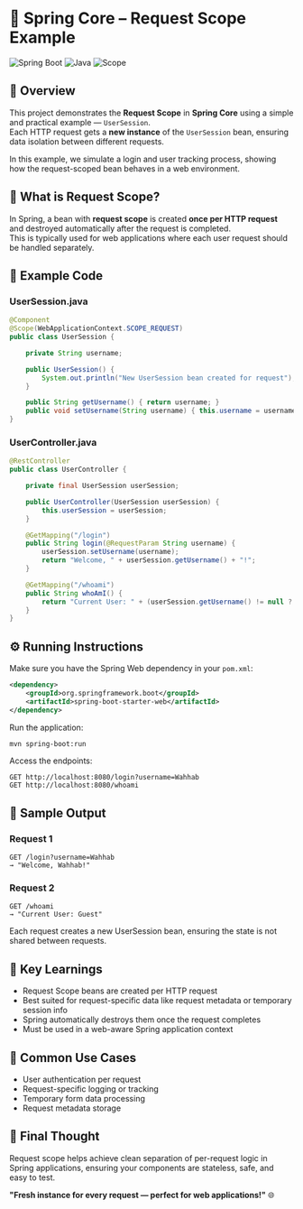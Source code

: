 # 🧠 Spring Core – Request Scope Example

![Spring Boot](https://img.shields.io/badge/Spring%20Boot-3.5.6-brightgreen?style=flat-square)
![Java](https://img.shields.io/badge/Java-17-orange?style=flat-square)
![Scope](https://img.shields.io/badge/Bean%20Scope-Request-blue?style=flat-square)

## 📘 Overview

This project demonstrates the **Request Scope** in **Spring Core** using a simple and practical example — `UserSession`.  
Each HTTP request gets a **new instance** of the `UserSession` bean, ensuring data isolation between different requests.

In this example, we simulate a login and user tracking process, showing how the request-scoped bean behaves in a web environment.

## 🧩 What is Request Scope?

In Spring, a bean with **request scope** is created **once per HTTP request** and destroyed automatically after the request is completed.  
This is typically used for web applications where each user request should be handled separately.

## 🧠 Example Code

### UserSession.java

```java
@Component
@Scope(WebApplicationContext.SCOPE_REQUEST)
public class UserSession {

    private String username;

    public UserSession() {
        System.out.println("New UserSession bean created for request");
    }

    public String getUsername() { return username; }
    public void setUsername(String username) { this.username = username; }
}
```

### UserController.java

```java
@RestController
public class UserController {

    private final UserSession userSession;

    public UserController(UserSession userSession) {
        this.userSession = userSession;
    }

    @GetMapping("/login")
    public String login(@RequestParam String username) {
        userSession.setUsername(username);
        return "Welcome, " + userSession.getUsername() + "!";
    }

    @GetMapping("/whoami")
    public String whoAmI() {
        return "Current User: " + (userSession.getUsername() != null ? userSession.getUsername() : "Guest");
    }
}
```

## ⚙️ Running Instructions

Make sure you have the Spring Web dependency in your `pom.xml`:

```xml
<dependency>
    <groupId>org.springframework.boot</groupId>
    <artifactId>spring-boot-starter-web</artifactId>
</dependency>
```

Run the application:

```bash
mvn spring-boot:run
```

Access the endpoints:

```
GET http://localhost:8080/login?username=Wahhab
GET http://localhost:8080/whoami
```

## 🧪 Sample Output

### Request 1
```
GET /login?username=Wahhab
→ "Welcome, Wahhab!"
```

### Request 2
```
GET /whoami
→ "Current User: Guest"
```

Each request creates a new UserSession bean, ensuring the state is not shared between requests.

## 🎯 Key Learnings

- Request Scope beans are created per HTTP request
- Best suited for request-specific data like request metadata or temporary session info
- Spring automatically destroys them once the request completes
- Must be used in a web-aware Spring application context

## 🚧 Common Use Cases

- User authentication per request
- Request-specific logging or tracking
- Temporary form data processing
- Request metadata storage

## 💬 Final Thought

Request scope helps achieve clean separation of per-request logic in Spring applications, ensuring your components are stateless, safe, and easy to test.

**"Fresh instance for every request — perfect for web applications!"** 🌐